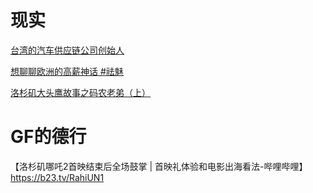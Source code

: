 # 现实
[台湾的汽车供应链公司创始人](https://www.bilibili.com/video/BV1UrqkYvEZX/?spm_id_from=333.788.top_right_bar_window_history.content.click&vd_source=22af953ea4c09540ad1966711a2d53f0)


[想聊聊欧洲的高薪神话 #祛魅](https://www.douyin.com/video/7464310961604807977)

[洛杉矶大头鹰故事之码农老弟（上）](https://v.douyin.com/i5yhjerT/)


# GF的德行

【洛杉矶哪吒2首映结束后全场鼓掌 | 首映礼体验和电影出海看法-哔哩哔哩】 https://b23.tv/RahiUN1
